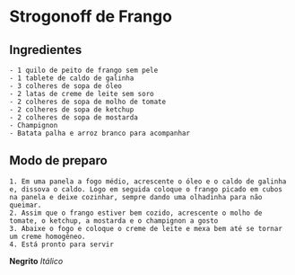 # Strogonoff de Frango

## **Ingredientes**

    - 1 quilo de peito de frango sem pele
    - 1 tablete de caldo de galinha
    - 3 colheres de sopa de óleo
    - 2 latas de creme de leite sem soro
    - 2 colheres de sopa de molho de tomate
    - 2 colheres de sopa de ketchup
    - 2 colheres de sopa de mostarda
    - Champignon
    - Batata palha e arroz branco para acompanhar

## **Modo de preparo**

    1. Em uma panela a fogo médio, acrescente o óleo e o caldo de galinha e, dissova o caldo. Logo em seguida coloque o frango picado em cubos na panela e deixe cozinhar, sempre dando uma olhadinha para não queimar.
    2. Assim que o frango estiver bem cozido, acrescente o molho de tomate, o ketchup, a mostarda e o champignon a gosto
    3. Abaixe o fogo e coloque o creme de leite e mexa bem até se tornar um creme homogêneo.
    4. Está pronto para servir

**Negrito**
*Itálico*
